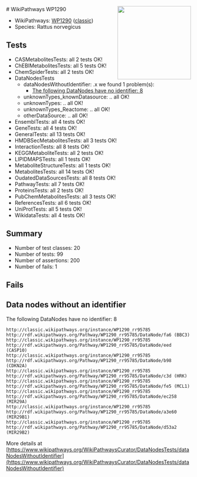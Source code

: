 <img style="float: right; width: 200px" src="https://upload.wikimedia.org/wikipedia/commons/thumb/8/83/Wplogo_with_text_500.png/640px-Wplogo_with_text_500.png" />
# WikiPathways WP1290

* WikiPathways: [WP1290](https://wikipathways.org/pathways/WP1290) ([classic](https://classic.wikipathways.org/instance/WP1290))
* Species: Rattus norvegicus
## Tests
* CASMetabolitesTests: all 2 tests OK!
* ChEBIMetabolitesTests: all 5 tests OK!
* ChemSpiderTests: all 2 tests OK!
* DataNodesTests
    * dataNodesWithoutIdentifier: .x we found 1 problem(s):
        * [The following DataNodes have no identifier: 8](#d2d32fa7)
    * unknownTypes_knownDatasource: .. all OK!
    * unknownTypes: .. all OK!
    * unknownTypes_Reactome: .. all OK!
    * otherDataSource: .. all OK!
* EnsemblTests: all 4 tests OK!
* GeneTests: all 4 tests OK!
* GeneralTests: all 13 tests OK!
* HMDBSecMetabolitesTests: all 3 tests OK!
* InteractionTests: all 8 tests OK!
* KEGGMetaboliteTests: all 2 tests OK!
* LIPIDMAPSTests: all 1 tests OK!
* MetaboliteStructureTests: all 1 tests OK!
* MetabolitesTests: all 14 tests OK!
* OudatedDataSourcesTests: all 8 tests OK!
* PathwayTests: all 7 tests OK!
* ProteinsTests: all 2 tests OK!
* PubChemMetabolitesTests: all 3 tests OK!
* ReferencesTests: all 6 tests OK!
* UniProtTests: all 5 tests OK!
* WikidataTests: all 4 tests OK!


## Summary

* Number of test classes: 20
* Number of tests: 99
* Number of assertions: 200
* Number of fails: 1

## Fails

<a name="d2d32fa7" />

## Data nodes without an identifier

The following DataNodes have no identifier: 8
```
http://classic.wikipathways.org/instance/WP1290_rr95785 http://rdf.wikipathways.org/Pathway/WP1290_rr95785/DataNode/fa6 (BBC3)
http://classic.wikipathways.org/instance/WP1290_rr95785 http://rdf.wikipathways.org/Pathway/WP1290_rr95785/DataNode/eed (CASP10)
http://classic.wikipathways.org/instance/WP1290_rr95785 http://rdf.wikipathways.org/Pathway/WP1290_rr95785/DataNode/b98 (CDKN2A)
http://classic.wikipathways.org/instance/WP1290_rr95785 http://rdf.wikipathways.org/Pathway/WP1290_rr95785/DataNode/c3d (HRK)
http://classic.wikipathways.org/instance/WP1290_rr95785 http://rdf.wikipathways.org/Pathway/WP1290_rr95785/DataNode/fe5 (MCL1)
http://classic.wikipathways.org/instance/WP1290_rr95785 http://rdf.wikipathways.org/Pathway/WP1290_rr95785/DataNode/ec258 (MIR29A)
http://classic.wikipathways.org/instance/WP1290_rr95785 http://rdf.wikipathways.org/Pathway/WP1290_rr95785/DataNode/a3e60 (MIR29B1)
http://classic.wikipathways.org/instance/WP1290_rr95785 http://rdf.wikipathways.org/Pathway/WP1290_rr95785/DataNode/d53a2 (MIR29B2)
```

More details at [https://www.wikipathways.org/WikiPathwaysCurator/DataNodesTests/dataNodesWithoutIdentifier](https://www.wikipathways.org/WikiPathwaysCurator/DataNodesTests/dataNodesWithoutIdentifier)

